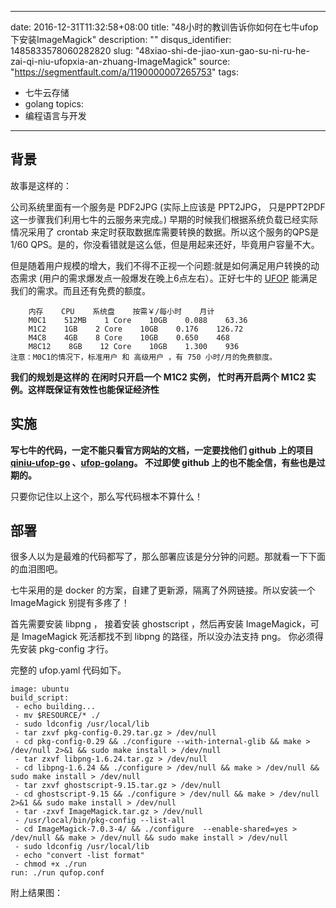 
---
date: 2016-12-31T11:32:58+08:00
title: "48小时的教训告诉你如何在七牛ufop下安装ImageMagick"
description: ""
disqus_identifier: 1485833578060282820
slug: "48xiao-shi-de-jiao-xun-gao-su-ni-ru-he-zai-qi-niu-ufopxia-an-zhuang-ImageMagick"
source: "https://segmentfault.com/a/1190000007265753"
tags: 
- 七牛云存储 
- golang 
topics:
- 编程语言与开发
---

背景
----

故事是这样的：

公司系统里面有一个服务是 PDF2JPG (实际上应该是 PPT2JPG，
只是PPT2PDF这一步骤我们利用七牛的云服务来完成。)
早期的时候我们根据系统负载已经实际情况采用了 crontab
来定时获取数据库需要转换的数据。所以这个服务的QPS是 1/60
QPS。是的，你没看错就是这么低，但是用起来还好，毕竟用户容量不大。

但是随着用户规模的增大，我们不得不正视一个问题:就是如何满足用户转换的动态需求
(用户的需求爆发点一般爆发在晚上6点左右）。正好七牛的
[UFOP](http://o9gnz92z5.bkt.clouddn.com/article/dora/ufop/ufop-introduction.html)
能满足我们的需求。而且还有免费的额度。

        内存    CPU    系统盘    按需￥/每小时    月计
        M0C1    512MB    1 Core    10GB    0.088    63.36
        M1C2    1GB    2 Core    10GB    0.176    126.72
        M4C8    4GB    8 Core    10GB    0.650    468
        M8C12    8GB    12 Core    10GB    1.300    936
    注意：M0C1的情况下，标准用户 和 高级用户 ，有 750 小时/月的免费额度。

**我们的规划是这样的 在闲时只开启一个 M1C2 实例， 忙时再开启两个 M1C2
实例。这样既保证有效性也能保证经济性**

实施
----

**写七牛的代码，一定不能只看官方网站的文档，一定要找他们 github 上的项目
[qiniu-ufop-go](https://github.com/qiniudemo/qiniu-ufop-go)
、[ufop-golang](https://github.com/qiniu/ufop-golang)。 不过即使 github
上的也不能全信，有些也是过期的。**

只要你记住以上这个，那么写代码根本不算什么！

部署
----

很多人以为是最难的代码都写了，那么部署应该是分分钟的问题。那就看一下下面的血泪图吧。

七牛采用的是 docker 的方案，自建了更新源，隔离了外网链接。所以安装一个
ImageMagick 别提有多疼了！

首先需要安装 libpng ， 接着安装 ghostscript ，然后再安装
ImageMagick，可是 ImageMagick 死活都找不到 libpng 的路径，所以没办法支持
png。 你必须得先安装 pkg-config 才行。

完整的 ufop.yaml 代码如下。

    image: ubuntu
    build_script:
     - echo building...
     - mv $RESOURCE/* ./
     - sudo ldconfig /usr/local/lib
     - tar zxvf pkg-config-0.29.tar.gz > /dev/null
     - cd pkg-config-0.29 && ./configure --with-internal-glib && make > /dev/null 2>&1 && sudo make install > /dev/null
     - tar zxvf libpng-1.6.24.tar.gz > /dev/null
     - cd libpng-1.6.24 && ./configure > /dev/null && make > /dev/null && sudo make install > /dev/null
     - tar zxvf ghostscript-9.15.tar.gz > /dev/null
     - cd ghostscript-9.15 && ./configure > /dev/null && make > /dev/null 2>&1 && sudo make install > /dev/null
     - tar -zxvf ImageMagick.tar.gz > /dev/null
     - /usr/local/bin/pkg-config --list-all
     - cd ImageMagick-7.0.3-4/ && ./configure  --enable-shared=yes > /dev/null && make > /dev/null && sudo make install > /dev/null
     - sudo ldconfig /usr/local/lib
     - echo "convert -list format"
     - chmod +x ./run
    run: ./run qufop.conf

附上结果图：



